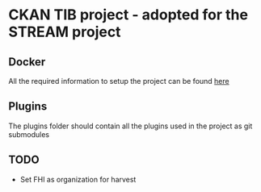 # CKAN TIB project - adopted for the STREAM project

## Docker
All the required information to setup the project can be found [here](docker/readme.md)

## Plugins
The plugins folder should contain all the plugins used in the project as git submodules

## TODO

* Set FHI as organization for harvest
